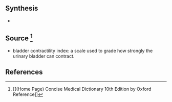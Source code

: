 ## Synthesis
- 
## Source [^1]
- bladder contractility index: a scale used to grade how strongly the urinary bladder can contract.
## References

[^1]: [[(Home Page) Concise Medical Dictionary 10th Edition by Oxford Reference]]